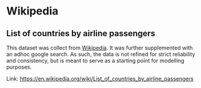 # Wikipedia
## List of countries by airline passengers

This dataset was collect from [Wikipedia](https://en.wikipedia.org/wiki/List_of_countries_by_airline_passengers). It was further supplemented with an adhoc google search. As such, the data is not refined for strict reliability and consistency, but is meant to serve as a starting point for modelling purposes.


Link:
https://en.wikipedia.org/wiki/List_of_countries_by_airline_passengers